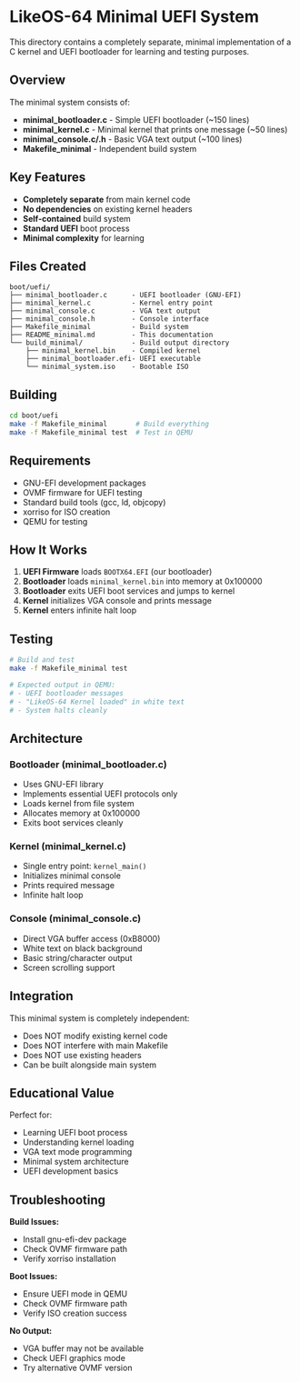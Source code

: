 # LikeOS-64 Minimal UEFI System

This directory contains a completely separate, minimal implementation of a C kernel and UEFI bootloader for learning and testing purposes.

## Overview

The minimal system consists of:
- **minimal_bootloader.c** - Simple UEFI bootloader (~150 lines)
- **minimal_kernel.c** - Minimal kernel that prints one message (~50 lines)  
- **minimal_console.c/.h** - Basic VGA text output (~100 lines)
- **Makefile_minimal** - Independent build system

## Key Features

- **Completely separate** from main kernel code
- **No dependencies** on existing kernel headers
- **Self-contained** build system
- **Standard UEFI** boot process
- **Minimal complexity** for learning

## Files Created

```
boot/uefi/
├── minimal_bootloader.c      - UEFI bootloader (GNU-EFI)
├── minimal_kernel.c          - Kernel entry point  
├── minimal_console.c         - VGA text output
├── minimal_console.h         - Console interface
├── Makefile_minimal          - Build system
├── README_minimal.md         - This documentation
└── build_minimal/            - Build output directory
    ├── minimal_kernel.bin    - Compiled kernel
    ├── minimal_bootloader.efi- UEFI executable
    └── minimal_system.iso    - Bootable ISO
```

## Building

```bash
cd boot/uefi
make -f Makefile_minimal       # Build everything
make -f Makefile_minimal test  # Test in QEMU
```

## Requirements

- GNU-EFI development packages
- OVMF firmware for UEFI testing
- Standard build tools (gcc, ld, objcopy)
- xorriso for ISO creation
- QEMU for testing

## How It Works

1. **UEFI Firmware** loads `BOOTX64.EFI` (our bootloader)
2. **Bootloader** loads `minimal_kernel.bin` into memory at 0x100000
3. **Bootloader** exits UEFI boot services and jumps to kernel
4. **Kernel** initializes VGA console and prints message
5. **Kernel** enters infinite halt loop

## Testing

```bash
# Build and test
make -f Makefile_minimal test

# Expected output in QEMU:
# - UEFI bootloader messages
# - "LikeOS-64 Kernel loaded" in white text
# - System halts cleanly
```

## Architecture

### Bootloader (minimal_bootloader.c)
- Uses GNU-EFI library
- Implements essential UEFI protocols only
- Loads kernel from file system
- Allocates memory at 0x100000
- Exits boot services cleanly

### Kernel (minimal_kernel.c)  
- Single entry point: `kernel_main()`
- Initializes minimal console
- Prints required message
- Infinite halt loop

### Console (minimal_console.c)
- Direct VGA buffer access (0xB8000)
- White text on black background
- Basic string/character output
- Screen scrolling support

## Integration

This minimal system is completely independent:
- Does NOT modify existing kernel code
- Does NOT interfere with main Makefile
- Does NOT use existing headers
- Can be built alongside main system

## Educational Value

Perfect for:
- Learning UEFI boot process
- Understanding kernel loading
- VGA text mode programming
- Minimal system architecture
- UEFI development basics

## Troubleshooting

**Build Issues:**
- Install gnu-efi-dev package
- Check OVMF firmware path
- Verify xorriso installation

**Boot Issues:**
- Ensure UEFI mode in QEMU
- Check OVMF firmware path
- Verify ISO creation success

**No Output:**
- VGA buffer may not be available
- Check UEFI graphics mode
- Try alternative OVMF version
